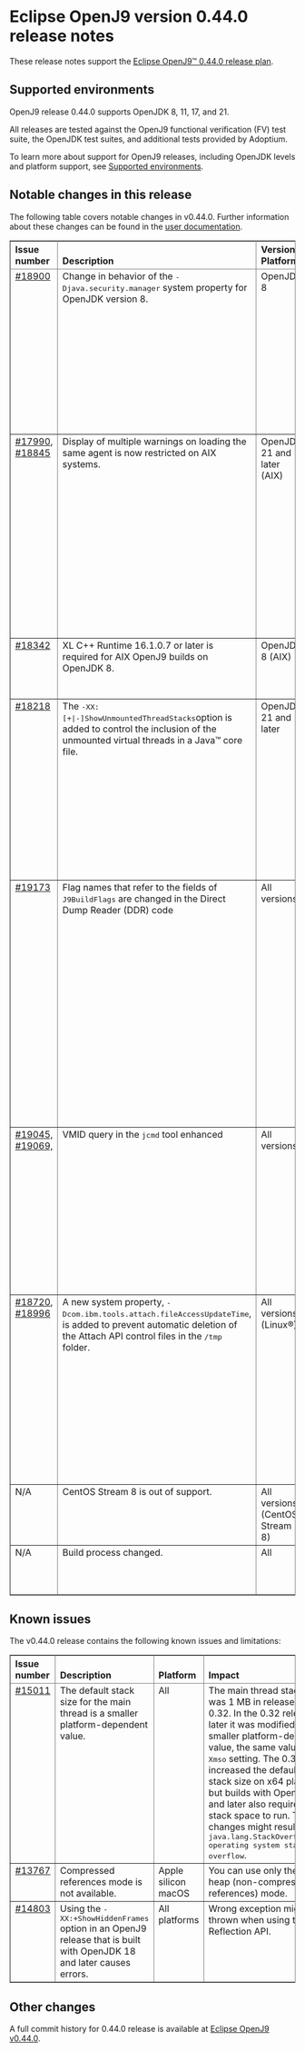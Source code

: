 <!--
* Copyright (c) 2024 IBM Corp. and others
*
* This program and the accompanying materials are made
* available under the terms of the Eclipse Public License 2.0
* which accompanies this distribution and is available at
* https://www.eclipse.org/legal/epl-2.0/ or the Apache
* License, Version 2.0 which accompanies this distribution and
* is available at https://www.apache.org/licenses/LICENSE-2.0.
*
* This Source Code may also be made available under the
* following Secondary Licenses when the conditions for such
* availability set forth in the Eclipse Public License, v. 2.0
* are satisfied: GNU General Public License, version 2 with
* the GNU Classpath Exception [1] and GNU General Public
* License, version 2 with the OpenJDK Assembly Exception [2].
*
* [1] https://www.gnu.org/software/classpath/license.html
* [2] https://openjdk.org/legal/assembly-exception.html
*
* SPDX-License-Identifier: EPL-2.0 OR Apache-2.0 OR GPL-2.0-only WITH Classpath-exception-2.0 OR GPL-2.0-only WITH OpenJDK-assembly-exception-1.0
-->

# Eclipse OpenJ9 version 0.44.0 release notes

These release notes support the [Eclipse OpenJ9&trade; 0.44.0 release plan](https://projects.eclipse.org/projects/technology.openj9/releases/0.44.0/plan).

## Supported environments

OpenJ9 release 0.44.0 supports OpenJDK 8, 11, 17, and 21.

All releases are tested against the OpenJ9 functional verification (FV) test suite, the OpenJDK test suites, and additional tests provided by Adoptium.

To learn more about support for OpenJ9 releases, including OpenJDK levels and platform support, see [Supported environments](https://eclipse.org/openj9/docs/openj9_support/index.html).

## Notable changes in this release

The following table covers notable changes in v0.44.0. Further information about these changes can be found in the [user documentation](https://www.eclipse.org/openj9/docs/version0.44/).

<table cellpadding="4" cellspacing="0" summary="" width="100%" rules="all" frame="border" border="1"><thead align="left">
<tr>
<th valign="bottom">Issue number</th>
<th valign="bottom">Description</th>
<th valign="bottom">Version / Platform</th>
<th valign="bottom">Impact</th>
</tr>
</thead>
<tbody>

<tr>
<td valign="top"><a href="https://github.com/eclipse-openj9/openj9/issues/18900">#18900</a></td>
<td valign="top">Change in behavior of the <tt>-Djava.security.manager</tt> system property for OpenJDK version 8.</td>
<td valign="top">OpenJDK 8</td>
<td valign="top">

In OpenJDK versions before version 18, attempts to load a <tt>SecurityManager</tt> with the class name <tt>allow</tt> or <tt>disallow</tt> resulted in an error and the application was not starting.

To resolve this issue, OpenJDK version 17 ignores these options and from 0.41.0 release onwards, OpenJDK version 11 also ignores these options. 

With this release, OpenJDK version 8 too ignores the <tt>allow</tt> and <tt>disallow</tt> keywords, if specified.</td>
</tr>

<tr>
<td valign="top"><a href="https://github.com/eclipse-openj9/openj9/issues/17990">#17990</a>, <a href="https://github.com/eclipse-openj9/openj9/issues/18845">#18845</a></td>
<td valign="top">Display of multiple warnings on loading the same agent is now restricted on AIX systems.</td>
<td valign="top">OpenJDK 21 and later (AIX)</td>
<td valign="top">Earlier, on AIX systems, warnings were issued each time the agents were loaded dynamically into a running VM after startup without specifying the `-XX:+EnableDynamicAgentLoading` option. These multiple warnings were issued even if the same agents were loaded before.

Now, from the 0.44.0 release onwards, AIX systems, like other OpenJ9 supported operating systems, can detect whether an agent was previously loaded or not. Therefore, like other platforms, on AIX systems also, the warnings are issued only once for the same agent when the `-XX:+EnableDynamicAgentLoading` option is not specified.
</td>
</tr>

<tr>
<td valign="top"><a href="https://github.com/eclipse-openj9/openj9/issues/18342">#18342</a></td>
<td valign="top">XL C++ Runtime 16.1.0.7 or later is required for AIX OpenJ9 builds on OpenJDK 8.</td>
<td valign="top">OpenJDK 8 (AIX)</td>
<td valign="top">Earlier, XL C++ Runtime 16.1.0.7 or later was required for AIX OpenJ9 builds on OpenJDK 11 and later. Now, AIX OpenJ9 builds require version 16.1.0.7 or later of the XL C++ Runtime on OpenJDK 8 as well.</td>
</tr>

<tr>
<td valign="top"><a href="https://github.com/eclipse-openj9/openj9/issues/18218">#18218</a></td>
<td valign="top">The <tt>-XX:[+|-]ShowUnmountedThreadStacks</tt>option is added to control the inclusion of the unmounted virtual threads in a Java&trade; core file.</td>
<td valign="top">OpenJDK 21 and later</td>
<td valign="top">Java core file lists stacks of only those threads that are mapped to platform threads. An unmounted virtual thread is not mapped to any platform thread. Therefore, the stack of any unmounted virtual thread is not included in the Java core file and thus, the virtual thread information remains incomplete.

You can use the <tt>-XX:+ShowUnmountedThreadStacks</tt> option to include all the thread data that a VM is aware of, both regular Java threads and the unmounted virtual threads, in a Java core file.</td>
</tr>

<tr>
<td valign="top"><a href="https://github.com/eclipse-openj9/openj9/issues/19173">#19173</a></td>
<td valign="top">Flag names that refer to the fields of <tt>J9BuildFlags</tt> are changed in the Direct Dump Reader (DDR) code</td>
<td valign="top">All versions</td>
<td valign="top">User plug-ins in the DDR code might contain code that has <tt>J9BuildFlags</tt> references to read the build flags in the system dump data. The names of <tt>J9BuildFlags</tt> fields changed over time and therefore, supporting system dumps with different build flags became a challenge.

Earlier, field names in <tt>J9BuildFlags</tt> were based on names defined in <tt>j9.flags</tt>. Now, when the <tt>J9BuildFlags</tt> is generated for each build, the flag names are those names that are specified in <tt>j9cfg.h</tt> (derived from <tt>j9cfg.h.ftl</tt> or <tt>j9cfg.h.in</tt>) instead of the names that are defined in <tt>j9.flags</tt>.

If the plug-in code contains references to fields of <tt>J9BuildFlags</tt> to read the build flags in the system dump data, you must change references to use the names as specified in <tt>j9cfg.h</tt>.
</td>
</tr>

<tr>
<td valign="top"><a href="https://github.com/eclipse-openj9/openj9/issues/19045">#19045, <a href="https://github.com/eclipse-openj9/openj9/issues/19069">#19069,</a></td>
<td valign="top">VMID query in the <tt>jcmd</tt> tool enhanced</td>
<td valign="top">All versions</td>
<td valign="top">Earlier in OpenJ9, when sending a <tt>jcmd</tt> command to a VM, you had to run <tt>jcmd -l</tt> to retrieve the pids for all the VMs found on the machine. Then, you had to use <tt>jcmd [vmid] [command]</tt> to send the command to the specific VM.

For OpenJDK compatibility, OpenJ9 now supports direct use of the Java process name, full or partial, as the ID to send the <tt>jcmd</tt> command.

The <tt>jcmd</tt> tool also now supports specifying <tt>0</tt> as a VMID to target all VMs.</td>
</tr>

<tr>
<td valign="top"><a href="https://github.com/eclipse-openj9/openj9/issues/18720">#18720</a>, <a href="https://github.com/eclipse-openj9/openj9/issues/18996">#18996</a></td>
<td valign="top">A new system property, <tt>-Dcom.ibm.tools.attach.fileAccessUpdateTime</tt>, is added to prevent automatic deletion of the Attach API control files in the <tt>/tmp</tt> folder.</td>
<td valign="top">All versions (Linux&reg;)</td>
<td valign="top">In Linux environments, by default <tt>systemd-tmpfiles</tt> automatically deletes all files and directories that are stored in the <tt>/tmp/</tt> folder that have not been changed or read within a specific time period. This deletion of files creates a problem for long running VM processes, such as Attach API, that need the control files in the <tt>/tmp/</tt> folder to operate.

You can prevent the automatic deletion of the Attach API control files in the <tt>/tmp</tt> folder by setting the <tt>-Dcom.ibm.tools.attach.fileAccessUpdateTime</tt> system property. By default, this system property is set to 8 days.</td>
</tr>

<tr>
<td valign="top">N/A </td>
<td valign="top">CentOS Stream 8 is out of support.</td>
<td valign="top">All versions (CentOS Stream 8) </td>
<td valign="top">CentOS Stream 8 is EOL from May 31, 2024 onwards and is removed from the list of supported platforms.</td>
</tr>

<tr>
<td valign="top">N/A </td>
<td valign="top">Build process changed.</td>
<td valign="top">All</td>
<td valign="top"><tt>get_source.sh</tt> options <tt>--openssl-repo</tt> and <tt>--openssl-version</tt> are no longer supported; use <tt>-openssl-repo</tt> and <tt>-openssl-branch</tt> instead.</td>
</tr>

</tbody>
</table>

## Known issues

The v0.44.0 release contains the following known issues and limitations:

<table cellpadding="4" cellspacing="0" summary="" width="100%" rules="all" frame="border" border="1">
<thead align="left">
<tr>
<th valign="bottom">Issue number</th>
<th valign="bottom">Description</th>
<th valign="bottom">Platform</th>
<th valign="bottom">Impact</th>
<th valign="bottom">Workaround</th>
</tr>
</thead>

<tbody>
<tr>
<td valign="top"><a href="https://github.com/eclipse-openj9/openj9/issues/15011">#15011</a></td>
<td valign="top">The default stack size for the main thread is a smaller platform-dependent value.</td>
<td valign="top">All</td>
<td valign="top">The main thread stack size was 1 MB in releases before 0.32. In the 0.32 release and later it was modified to a smaller
platform-dependent value, the same value as the <tt>-Xmso</tt> setting. The 0.33 release increased the default <tt>-Xmso</tt> stack size
on x64 platforms, but builds with OpenJDK 17 and later also require more stack space to run. These changes might result in a
<tt>java.lang.StackOverflowError: operating system stack overflow</tt>.</td>
<td valign="top">Use <tt>-Xmso</tt> to set the default stack size. See the default value by using <tt>-verbose:sizes</tt>.</td>
</tr>

<tr>
<td valign="top"><a href="https://github.com/eclipse-openj9/openj9/issues/13767">#13767</a></td>
<td valign="top">Compressed references mode is not available.</td>
<td valign="top">Apple silicon macOS</td>
<td valign="top">You can use only the large heap (non-compressed references) mode.</td>
<td valign="top">None</td>
</tr>

<tr>
<td valign="top"><a href="https://github.com/eclipse-openj9/openj9/issues/14803">#14803</a></td>
<td valign="top">Using the <tt>-XX:+ShowHiddenFrames</tt> option in an OpenJ9 release that is built with OpenJDK 18 and later causes errors.</td>
<td valign="top">All platforms</td>
<td valign="top">Wrong exception might be thrown when using the Reflection API.</td>
<td valign="top">Avoid using the <tt>-XX:+ShowHiddenFrames</tt> option with OpenJDK 18 and later.</td>
</tr>

</tbody>
</table>

## Other changes

A full commit history for 0.44.0 release is available at [Eclipse OpenJ9 v0.44.0](https://github.com/eclipse-openj9/openj9/releases/tag/openj9-0.44.0).
